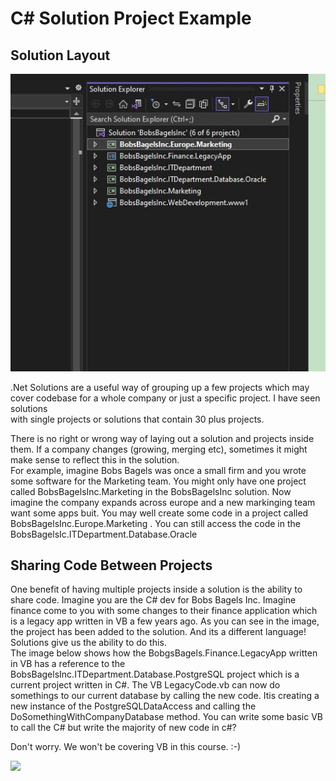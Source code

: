 # C# Solution Project Example

## Solution Layout
![](./images/BBI_solution.JPG)

.Net Solutions are a useful way of grouping up a few projects which may cover codebase for a whole company or just a specific project.  I have seen solutions  
with single projects or solutions that contain 30 plus projects.

There is no right or wrong way of laying out a solution and projects inside them.  If a company changes (growing, merging etc), sometimes it might make sense to reflect this in the solution.  
For example, imagine Bobs Bagels was once a small firm and you wrote some software for the Marketing team.  You might only have one project   
called BobsBagelsInc.Marketing  in the BobsBagelsInc solution.  Now imagine the company expands across europe and a new markinging team want some apps buit.  You may well create some code in a project called BobsBagelsInc.Europe.Marketing .  You can still access the code in the BobsBagelsIc.ITDepartment.Database.Oracle


## Sharing Code Between Projects
One benefit of having multiple projects inside a solution is the ability to share code.  Imagine you are the C# dev for Bobs Bagels Inc.   Imagine finance come to you with some changes to their finance application which is a legacy app written in VB a few years ago.  As you can see in the image, the project has been added to the solution.  And its a different language!  Solutions give us the ability to do this.  
The image below shows how the BobgsBagels.Finance.LegacyApp written in VB has a reference to the BobsBagelsInc.ITDepartment.Database.PostgreSQL project which is a current project written in C#.  The VB LegacyCode.vb can now do somethings to our current database by calling the new code.  Itis creating a new instance of the PostgreSQLDataAccess and calling the DoSomethingWithCompanyDatabase method.  You can write some basic VB to call the C# but write the majority of new code in c#?

Don't worry.  We won't be covering VB in this course. :-)

![](./images/BBI_project_reference.JPG)
